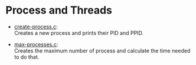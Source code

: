 # Process and Threads

- [create-process.c](https://github.com/rodcoffani/operational-systems/blob/main/max-process-and-threads/create-process.c): \
	Creates a new process and prints their PID and PPID.

- [max-processes.c](https://github.com/rodcoffani/operational-systems/blob/main/max-process-and-threads/max-processes.c): \
	Creates the maximum number of process and calculate the time needed to do that.
